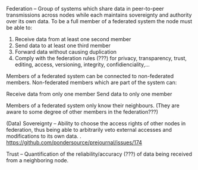 Federation – Group of systems which share data in peer-to-peer transmissions across nodes while each maintains sovereignty and authority over its own data. To be a full member of a federated system the node must be able to:

1. Receive data from at least one second member
2. Send data to at least one third member
3. Forward data without causing duplication
4. Comply with the federation rules (???) for privacy, transparency, trust, editing, access, versioning, integrity, confidienciality,...

Members of a federated system can be connected to non-federated members. Non-federated members which are part of the system can:

Receive data from only one member
Send data to only one member

Members of a federated system only know their neighbours.
(They are aware to some degree of other members in the federation???)

(Data) Sovereignty – Ability to choose the access rights of other nodes in federation, thus being able to arbitrarily veto external accesses and modifications to its own data.
 .
https://github.com/pondersource/prejournal/issues/174

Trust – Quantification of the reliability/accuracy (???) of data being received from a neighboring node.
